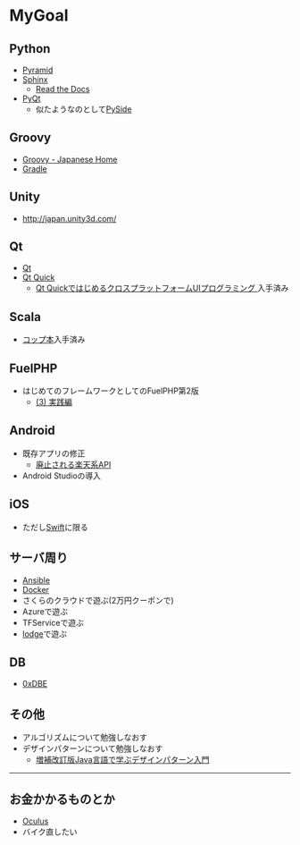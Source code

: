 MyGoal
======

Python
------

* [Pyramid](http://docs.pylonsproject.jp/projects/pyramid-doc-ja/en/latest/)
* [Sphinx](http://sphinx-users.jp/)
  - [Read the Docs](https://readthedocs.org/)
* [PyQt](http://www.riverbankcomputing.co.uk/software/pyqt/intro)
  - 似たようなのとして[PySide](http://qt-project.org/wiki/PySideDocumentationJapanese)

Groovy
------
* [Groovy - Japanese Home](http://groovy.codehaus.org/Japanese+Home)
* [Gradle](http://gradle.monochromeroad.com/docs/)

Unity
-----
* <http://japan.unity3d.com/>

Qt
---

* [Qt](http://qt-users.jp/)
* [Qt Quick](http://blog.qt.digia.com/jp/category/qt-quick/)
	- [Qt QuickではじめるクロスプラットフォームUIプログラミング ](http://www.amazon.co.jp/dp/B00IAQ7S7E)入手済み

Scala
-----

* [コップ本](http://www.amazon.co.jp/dp/4844330845/)入手済み

FuelPHP
-------

* はじめてのフレームワークとしてのFuelPHP第2版
	- [(3) 実践編](http://tatsu-zine.com/books/fuelphp1st-2nd-3)

Android
-------

* 既存アプリの修正
	- [廃止される楽天系API](http://rakuten-webservice.tumblr.com/post/77794559630/api-rakuten-co-jp-api)
* Android Studioの導入

iOS
----

* ただし[Swift](https://developer.apple.com/library/prerelease/ios/documentation/Swift/Conceptual/Swift_Programming_Language/index.html#//apple_ref/doc/uid/TP40014097)に限る


サーバ周り
----------
* [Ansible](http://www.ansible.com/home)
* [Docker](https://www.docker.io/)
* さくらのクラウドで遊ぶ(2万円クーポンで)
* Azureで遊ぶ
* TFServiceで遊ぶ
* [lodge](https://github.com/lodge/lodge)で遊ぶ


DB
---

* [0xDBE](http://www.jetbrains.com/dbe/)

その他
------

* アルゴリズムについて勉強しなおす
* デザインパターンについて勉強しなおす
	- [増補改訂版Java言語で学ぶデザインパターン入門](http://www.amazon.co.jp/dp/4797327030)


---

お金かかるものとか
------------------

* [Oculus](http://www.oculusvr.com/)
* バイク直したい

